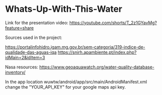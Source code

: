 # Whats-Up-With-This-Water

Link for the presentation video: https://youtube.com/shorts/T_2z1GYavMg?feature=share

Sources used in the project: 

https://portalinfohidro.igam.mg.gov.br/sem-categoria/319-indice-de-qualidade-das-aguas-iqa
https://snirh.apambiente.pt/index.php?idMain=2&idItem=3

Nasa resources:
https://www.geoaquawatch.org/water-quality-database-inventory/

In the app location wuwtw/android/app/src/main/AndroidManifest.xml change the "YOUR_API_KEY" for your google maps api key.
